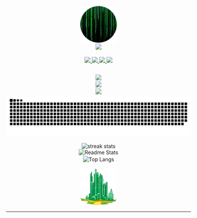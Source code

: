 <div align="center">
    <a href="https://github-avatar-hiddenciphers-projects.vercel.app/">
        <img src="./img/github_avatar.png" width="100" height="100" alt="Github Avatar" />
    </a>
</div>

<div align="center">
    <img src="https://readme-typing-svg.herokuapp.com?font=Courier&pause=500&color=29DA76EE&background=000000&center=true&width=435&lines=Wake+up%2C+Neo...;The+Matrix+has+you...;Follow+the+white+rabbit.;Knock,+knock,+Neo."/>
</div>

<br/>

<div align="center"> 
  <a href="mailto:psolvyns@protonmail.com">
    <img src="https://img.shields.io/badge/Protonmail-333333?style=for-the-badge&logo=proton&logoColor=darkpurple" />
  </a>
  <a href="https://linkedin.com/in/psolvyns" target="_blank">
    <img src="https://img.shields.io/badge/LinkedIn-0077B5?style=for-the-badge&logo=linkedin&logoColor=white" target="_blank" />
  </a>
  <a href="https://hiddenciphers.github.io" target="_blank">
     <img src="https://img.shields.io/badge/Discord-7B68EE?style=for-the-badge&logo=discord&logoColor=white" target="_blank" />
  </a>
  <a href="https://github-avatar-hiddenciphers-projects.vercel.app/" target="_blank">
     <img src="https://img.shields.io/badge/Portfolio-00CED1?style=for-the-badge&logo=files&logoColor=white" target="_blank" />
  </a>

<h2 align="center"></h2>
<div align="center">
    <img src="https://skillicons.dev/icons?i=python,solidity,javascript,html,css,md" /><br>
    <img src="https://skillicons.dev/icons?i=vscode,git,ipfs,postgres,tensorflow,vercel,stackoverflow" /><br>
    <img src="https://skillicons.dev/icons?i=github,replit,linkedin,discord" />
</div>

<div align="center">
  <img alt="Kaa eating my contributions" src="https://raw.githubusercontent.com/hiddenciphers/hiddenciphers/output/github-contribution-grid-snake.svg" />
</div>

<br/>

<div align=center>
  <img width=390 src="https://streak-stats.demolab.com/?user=hiddenciphers&count_private=true&theme=chartreuse-dark&border_radius=10" alt="streak stats"/>
  <br/>
  <img width=390 src="https://github-readme-stats-a10e7slel-hiddenciphers-projects.vercel.app/api?username=hiddenciphers&count_private=true&show_icons=true&theme=chartreuse-dark&rank_icon=github&border_radius=10" alt="Readme Stats" />
  <br/>
  <img width=390 align="center" src="https://github-readme-stats-a10e7slel-hiddenciphers-projects.vercel.app/api/top-langs/?username=hiddenciphers&hide=HTML&langs_count=8&layout=compact&theme=chartreuse-dark&border_radius=10&size_weight=0.5&count_weight=0.5&exclude_repo=github-readme-stats" alt="Top Langs" />
  <br/><br/>
  <img src="./img/emerald.png" width="100" height="100" alt="Neo" />
</div>

<hr/>
